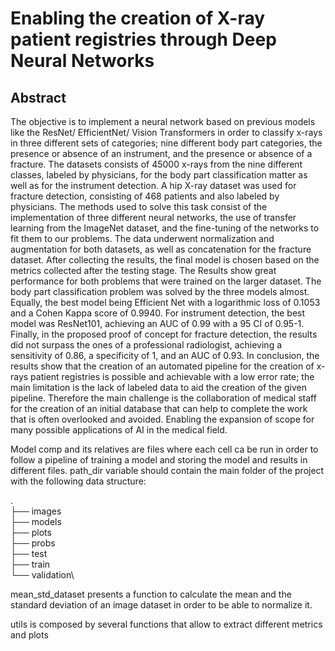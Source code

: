 # Enabling the creation of X-ray patient registries through Deep Neural Networks


## Abstract

The objective is to implement a neural network based on previous models like the ResNet/ EfficientNet/ Vision Transformers in order to classify x-rays in three different sets of categories; nine different body part categories, the presence or absence of an instrument, and the presence or absence of a fracture. The datasets consists of 45000 x-rays from the nine different classes, labeled by physicians, for the body part classification matter as well as for the instrument detection. A hip X-ray dataset was used for fracture detection, consisting of 468 patients and also labeled by physicians. The methods used to solve this task consist of the implementation of three different neural networks, the use of transfer learning from the ImageNet dataset, and the fine-tuning of the networks to fit them to our problems. The data underwent normalization and augmentation for both datasets, as well as concatenation for the fracture dataset. After collecting the results, the final model is chosen based on the metrics collected after the testing stage. The Results show great performance for both problems that were trained on the larger dataset. The body part classification problem was solved by the three models almost. Equally, the best model being Efficient Net with a logarithmic loss of 0.1053 and a Cohen Kappa score of 0.9940. For instrument detection, the best model was ResNet101, achieving an AUC of 0.99 with a 95 CI of 0.95-1. Finally, in the proposed proof of concept for fracture detection, the results did not surpass the ones of a professional radiologist, achieving a sensitivity of 0.86, a specificity of 1, and an AUC of 0.93. In conclusion, the results show that the creation of an automated pipeline for the creation of x-rays patient registries is possible and achievable with a low error rate; the main limitation is the lack of labeled data to aid the creation of the given pipeline. Therefore the main challenge is the collaboration of medical staff for the creation of an initial database that can help to complete the work that is often overlooked and avoided. Enabling the expansion of scope for many possible applications of AI in the medical field.


Model comp and its relatives are files where each cell ca be run in order to follow a pipeline of training a model and storing the model and results in different files. path_dir variable should contain the main folder of the project with the following data structure:

.\
├── images\
├── models\
├── plots\
├── probs\
├── test\
├── train\
└── validation\


mean_std_dataset presents a function to calculate the mean and the standard deviation of an image dataset in order to be able to normalize it. 

utils is composed by several functions that allow to extract different metrics and plots
